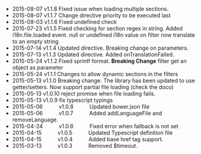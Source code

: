 * 2015-08-07   v1.1.8   Fixed issue when loading multiple sections.
* 2015-08-07   v1.1.7   Change directive priority to be executed last
* 2015-08-03   v1.1.6   Fixed undefined check   
* 2015-07-23   v1.1.5   Fixed checking for section regex in string.  Added i18n.file.loaded event.  null or undefined i18n value on filter now translate to an empty string   
* 2015-07-14   v1.1.4   Updated directive.  Breaking change on parameters.   
* 2015-07-13   v1.1.3   Updated directive.  Added onTranslationFailed.   
* 2015-05-24   v1.1.2   Fixed sprintf format. **Breaking Change** filter get an object as parameter
* 2015-05-24   v1.1.1   Changes to allow dynamic sections in the filters
* 2015-05-13   v1.1.0   Breaking change. The library has been updated to use getter/setters. 
                        Now support partial file loading (check the doco)
* 2015-05-13   v1.0.10  reject promise when file loading fails.
* 2015-05-13   v1.0.9   fix typescript typings
* 2015-05-06   v1.0.8   Updated bower.json file 
* 2015-05-06   v1.0.7   Added addLanguageFile and removeLanguage. 
* 2015-04-24   v1.0.6   Fixed error when fallback is not set  
* 2015-04-15   v1.0.5   Updated Typescript definition file  
* 2015-04-15   v1.0.4   Added base href tag support.  
* 2015-03-13   v1.0.3   Removed $timeout.  